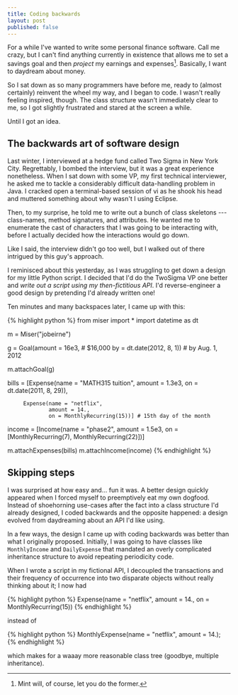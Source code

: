 ```yaml
---
title: Coding backwards
layout: post
published: false
---
```


For a while I've wanted to write some personal finance software. Call me crazy,
but I can't find anything currently in existence that allows me to set a
savings goal and then *project* my earnings and expenses[^1]. Basically, I want
to daydream about money.

So I sat down as so many programmers have before me, ready to (almost certainly)
reinvent the wheel my way, and I began to code. I wasn't really feeling inspired,
though. The class structure wasn't immediately clear to me, so I got slightly
frustrated and stared at the screen a while. 

Until I got an idea. 

## The backwards art of software design

Last winter, I interviewed at a hedge fund called Two Sigma in New York City.
Regrettably, I bombed the interview, but it was a great experience nonetheless.
When I sat down with some VP, my first technical interviewer, he asked me to
tackle a considerably difficult data-handling problem in Java. I cracked open a
terminal-based session of vi as he shook his head and muttered something about
why wasn't I using Eclipse.

Then, to my surprise, he told me to write out a bunch of class skeletons ---
class-names, method signatures, and attributes.  He wanted
me to enumerate the cast of characters that I was going to be interacting with,
before I actually decided how the interactions would go down.

Like I said, the interview didn't go too well, but I walked out of there
intrigued by this guy's approach.

I reminisced about this yesterday, as I was struggling to get down a design for
my little Python script. I decided that I'd do the TwoSigma VP one better and
*write out a script using my then-fictitious API*. I'd reverse-engineer a good
design by pretending I'd already written one!

Ten minutes and many backspaces later, I came up with this:

{% highlight python %}
from miser import *
import datetime as dt

m = Miser("jobeirne")

g = Goal(amount = 16e3, # $16,000
         by = dt.date(2012, 8, 1)) # by Aug. 1, 2012

m.attachGoal(g)

bills = [Expense(name = "MATH315 tuition",
                 amount = 1.3e3,
                 on = dt.date(2011, 8, 29)),

         Expense(name = "netflix",
                 amount = 14.,
                 on = MonthlyRecurring(15))] # 15th day of the month

income = [Income(name = "phase2",
                 amount = 1.5e3,
                 on = [MonthlyRecurring(7),
                       MonthlyRecurring(22)])]

m.attachExpenses(bills)
m.attachIncome(income)
{% endhighlight %}

## Skipping steps

I was surprised at how easy and... fun it was. A better design quickly appeared
when I forced myself to preemptively eat my own dogfood. Instead of shoehorning
use-cases after the fact into a class structure I'd already designed, I coded
backwards and the opposite happened: a design evolved from daydreaming about an
API I'd like using.

In a few ways, the design I came up with coding backwards was better than what I
originally proposed. Initially, I was going to have classes like
`MonthlyIncome` and `DailyExpense` that mandated an overly complicated
inheritance structure to avoid repeating periodicity code.

When I wrote a script in my fictional API, I decoupled the transactions and
their frequency of occurrence into two disparate objects without really thinking
about it; I now had

{% highlight python %}
Expense(name = "netflix", amount = 14., on = MonthlyRecurring(15))
{% endhighlight %}

instead of

{% highlight python %}
MonthlyExpense(name = "netflix", amount = 14.);
{% endhighlight %}

which makes for a waaay more reasonable class tree (goodbye, multiple
inheritance).
                  

[^1]: Mint will, of course, let you do the former.
